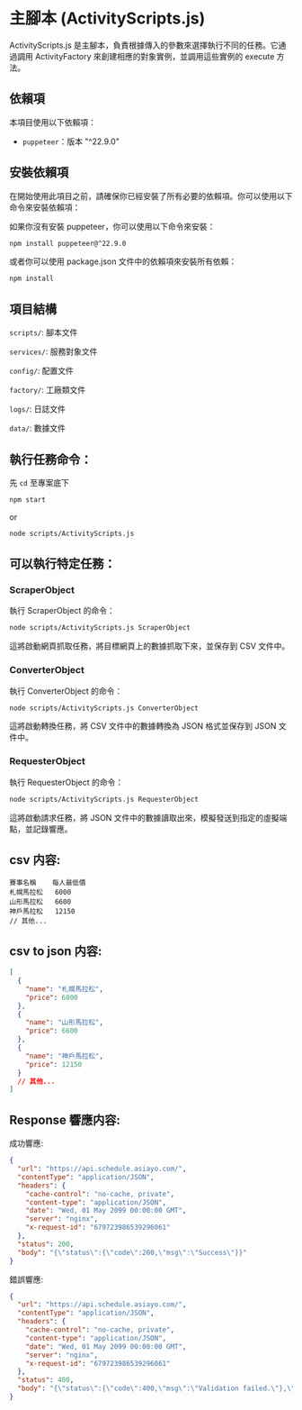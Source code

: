 # 主腳本 (ActivityScripts.js)

ActivityScripts.js 是主腳本，負責根據傳入的參數來選擇執行不同的任務。它通過調用 ActivityFactory 來創建相應的對象實例，並調用這些實例的 execute 方法。

## 依賴項
本項目使用以下依賴項：
- `puppeteer`：版本 "^22.9.0"

## 安裝依賴項
在開始使用此項目之前，請確保你已經安裝了所有必要的依賴項。你可以使用以下命令來安裝依賴項：

如果你沒有安裝 puppeteer，你可以使用以下命令來安裝：
```bash
npm install puppeteer@^22.9.0
```
或者你可以使用 package.json 文件中的依賴項來安裝所有依賴：
```bash
npm install
```

## 項目結構
`scripts/`: 腳本文件

`services/`: 服務對象文件

`config/`: 配置文件

`factory/`: 工廠類文件

`logs/`: 日誌文件

`data/`: 數據文件

## 執行任務命令：

先 `cd` 至專案底下
```bash
npm start
```
or
```bash
node scripts/ActivityScripts.js
```

## 可以執行特定任務：

### ScraperObject
執行 ScraperObject 的命令：
```bash
node scripts/ActivityScripts.js ScraperObject
```
這將啟動網頁抓取任務，將目標網頁上的數據抓取下來，並保存到 CSV 文件中。

### ConverterObject
執行 ConverterObject 的命令：
```bash
node scripts/ActivityScripts.js ConverterObject
```
這將啟動轉換任務，將 CSV 文件中的數據轉換為 JSON 格式並保存到 JSON 文件中。

### RequesterObject
執行 RequesterObject 的命令：
```bash
node scripts/ActivityScripts.js RequesterObject
```
這將啟動請求任務，將 JSON 文件中的數據讀取出來，模擬發送到指定的虛擬端點，並記錄響應。

## csv 内容:
```
賽事名稱	每人最低價
札幌馬拉松	6000
山形馬拉松	6600
神戶馬拉松	12150
// 其他...
```

## csv to json 内容:
```json
[
  {
    "name": "札幌馬拉松",
    "price": 6000
  },
  {
    "name": "山形馬拉松",
    "price": 6600
  },
  {
    "name": "神戶馬拉松",
    "price": 12150
  }
  // 其他...
]
```

## Response 響應内容:

成功響應:
```json
{
  "url": "https://api.schedule.asiayo.com/",
  "contentType": "application/JSON",
  "headers": {
    "cache-control": "no-cache, private",
    "content-type": "application/JSON",
    "date": "Wed, 01 May 2099 00:00:00 GMT",
    "server": "nginx",
    "x-request-id": "679723986539296061"
  },
  "status": 200,
  "body": "{\"status\":{\"code\":200,\"msg\":\"Success\"}}"
}
```

錯誤響應:
```json
{
  "url": "https://api.schedule.asiayo.com/",
  "contentType": "application/JSON",
  "headers": {
    "cache-control": "no-cache, private",
    "content-type": "application/JSON",
    "date": "Wed, 01 May 2099 00:00:00 GMT",
    "server": "nginx",
    "x-request-id": "679723986539296061"
  },
  "status": 400,
  "body": "{\"status\":{\"code\":400,\"msg\":\"Validation failed.\"},\"data\":{\"errors\":{\"price\":[\"The price must be numeric\"]}}}"
}
```